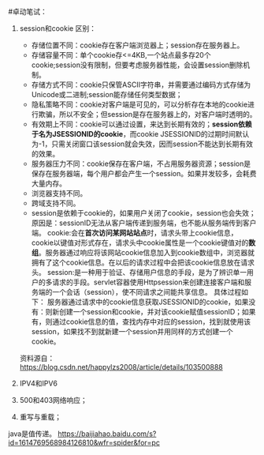 #卓动笔试：
1. session和cookie
    区别：
    * 存储位置不同：cookie存在客户端浏览器上；session存在服务器上。
    * 存储容量不同：单个cookie存<=4KB,一个站点最多存20个cookie;session没有限制，但要考虑服务器性能，会设置session删除机制。
    * 存储方式不同：cookie只保管ASCII字符串，并需要通过编码方式存储为Unicode或二进制;session能存储任何类型数据；
    * 隐私策略不同：cookie对客户端是可见的，可以分析存在本地的cookie进行欺骗，所以不安全；但session是存在服务器上的，对客户端时透明的。
    * 有效期上不同：cookie可以通过设置，来达到长期有效的；**session依赖于名为JSESSIONID的cookie**，而cookie JSESSIONID的过期时间默认为-1，只需关闭窗口该session就会失效，因而session不能达到长期有效的效果。
    * 服务器压力不同：cookie保存在客户端，不占用服务器资源；session是保存在服务器端，每个用户都会产生一个session。如果并发较多，会耗费大量内存。
    * 浏览器支持不同。
    * 跨域支持不同。
    * session是依赖于cookie的，如果用户关闭了cookie，session也会失效；原因是：sessionID无法从客户端传递到服务端，也不能从服务端传到客户端。
    cookie:会在**首次访问某网站站点**时，请求头带上cookie信息，cookie以键值对形式存在，请求头中cookie属性是一个cookie键值对的**数组**。服务器通过响应将该网站cookie信息加入到cookie数组中，浏览器就拥有了这个cookie信息。在以后的请求过程中会把该cookie信息放在请求头。
    session:是一种用于验证、存储用户信息的手段，是为了辨识单一用户的多请求的手段。servlet容器使用Httpsession来创建连接客户端和服务端的一个会话（session），使不同请求之间能共享信息。
    具体过程如下：
    服务器通过请求中的cookie信息获取JSESSIONID的cookie，如果没有：则新创建一个session和cookie，并对该cookie赋值sessionID；如果有，则通过cookie信息的值，查找内存中对应的session，找到就使用该session，如果找不到就新建一个session并用同样的方式创建一个cookie。

    资料源自：https://blog.csdn.net/happylzs2008/article/details/103500888

2. IPV4和IPV6
3. 500和403网络响应；
4. 重写与重载；

java是值传递。
https://baijiahao.baidu.com/s?id=1614769568984126810&wfr=spider&for=pc